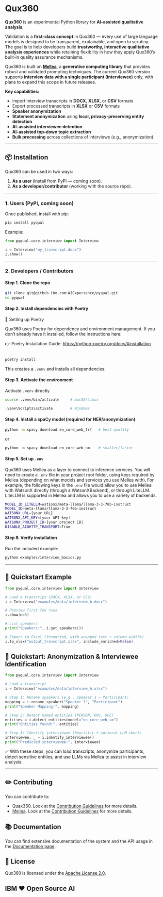 # Qux360  

**Qux360** is an experimental Python library for **AI-assisted qualitative analysis**.  

Validation is a **first-class concept** in Qux360 — every use of large language models is designed to be transparent, explainable, and open to scrutiny. The goal is to help developers build **trustworthy, interactive qualitative analysis experiences** while retaining flexibility in how they apply Qux360’s built-in quality assurance mechanisms.  

Qux360 is built on **[Mellea](https://mellea.ai/)**, a **generative computing library** that provides robust and validated prompting techniques. The current Qux360 version supports **interview data with a single participant (interviewee)** only, with plans to expand this scope in future releases.  

**Key capabilities:**  
- Import interview transcripts in **DOCX**, **XLSX**, or **CSV** formats  
- Export processed transcripts in **XLSX** or **CSV** formats  
- **Speaker anonymization**  
- **Statement anonymization** using **local, privacy-preserving entity detection**  
- **AI-assisted interviewee detection**  
- **AI-assisted top-down topic extraction**  
- **Bulk processing** across collections of interviews (e.g., anonymization)

---

## 📦 Installation  

Qux360 can be used in two ways:  
1. **As a user** (install from PyPI — coming soon).  
2. **As a developer/contributor** (working with the source repo).  

---

### 1. Users (PyPI, coming soon)

Once published, install with pip:  

```bash
pip install pyqual
```

Example:  

```python
from pyqual.core.interview import Interview

i = Interview("my_transcript.docx")
i.show()
```

---

### 2. Developers / Contributors  

#### Step 1. Clone the repo

```bash
git clone git@github.ibm.com:AIExperience/pyqual.git
cd pyqual
```

#### Step 2. Install dependencies with Poetry

🔧 Setting up Poetry

Qux360 uses Poetry for dependency and environment management. If you don’t already have it installed, follow the instructions here:


👉 Poetry Installation Guide: https://python-poetry.org/docs/#installation 
<br>
<br>

```bash
poetry install
```

This creates a `.venv` and installs all dependencies.

#### Step 3. Activate the environment

Activate `.venv` directly  
```bash
source .venv/bin/activate     # macOS/Linux
```

```bash
.venv\Scripts\activate        # Windows
```


#### Step 4. Install a spaCy model (**required for NER/anonymization**)

```bash
python -m spacy download en_core_web_trf   # best quality
```
or
```bash
python -m spacy download en_core_web_sm    # smaller/faster
```

#### Step 5. Set up `.env`

Qux360 uses Mellea as a layer to connect to inference services. You will need to create a `.env` file in your project root folder, using keys required by Mellea (depending on what models and services you use Mellea with). For example, the following keys in the `.env` file would allow you to use Mellea with WatsonX directly (through a WatsonXBackend), or through LiteLLM. LiteLLM is supported in Mellea and allows you to use a variety of backends.

```bash
MODEL_ID_LITELLM=watsonx/meta-llama/llama-3-3-70b-instruct
MODEL_ID=meta-llama/llama-3-3-70b-instruct
WATSONX_URL=[your URL]
WATSONX_API_KEY=[your API key]
WATSONX_PROJECT_ID=[your project ID]
DISABLE_AIOHTTP_TRANSPORT=True
```


#### Step 6. Verify installation

Run the included example:

```bash
python examples/interview_basics.py
```

---

## 🚀 Quickstart Example

```python
from pyqual.core.interview import Interview

# Load a transcript (DOCX, XLSX, or CSV)
i = Interview("examples/data/interview_A.docx")

# Preview first few rows
i.show(n=5)

# List speakers
print("Speakers:", i.get_speakers())

# Export to Excel (formatted, with wrapped text + column widths)
i.to_xlsx("output_transcript.xlsx", include_enriched=False)
```


## 🤖 Quickstart: Anonymization & Interviewee Identification

```python
from pyqual.core.interview import Interview

# Load a transcript
i = Interview("examples/data/interview_A.xlsx")

# Step 1: Rename speakers (e.g., Speaker 1 → Participant)
mapping = i.rename_speaker("Speaker 1", "Participant")
print("Speaker Mapping:", mapping)

# Step 2: Detect named entities (PERSON, ORG, GPE)
entities = i.detect_entities(model="en_core_web_sm")
print("Entities found:", entities)

# Step 3: Identify interviewee (heuristic + optional LLM check)
interviewee, _ = i.identify_interviewee()
print("Predicted interviewee:", interviewee)
```


✅ With these steps, you can load transcripts, anonymize participants, detect sensitive entities, and use LLMs via Mellea to assist in interview analysis.  

--- 

## ✏️ Contributing

You can contribute to:
* Quax360. Look at the [Contribution Guidelines](CONTRIBUTING.md) for more details.
* [Mellea](https://mellea.ai/). Look at the [Contribution Guidelines](https://github.com/generative-computing/mellea/blob/main/docs/tutorial.md#appendix-contributing-to-mellea) for more details.

## 📚 Documentation

You can find extensive documentation of the system and the API usage in the [Documentation page](../../wiki).


## 📜 License  

Qux360 is licensed under the [Apache License 2.0](https://www.apache.org/licenses/LICENSE-2.0).  


## IBM ❤️ Open Source AI
